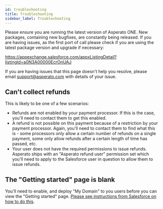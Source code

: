 ```yaml
---
id: troubleshooting
title: Troubleshooting
sidebar_label: Troubleshooting
---
```


Please ensure you are running the latest version of Asperato ONE. New packages, containing new bugfixes, are constantly being released. If you are having issues, as the first port of call please check if you are using the latest package version and upgrade if necessary:

<a target="_blank" href="https://appexchange.salesforce.com/appxListingDetail?listingId=a0N3A00000EcrOnUAJ">https://appexchange.salesforce.com/appxListingDetail?listingId=a0N3A00000EcrOnUAJ</a>

If you are having issues that this page doesn't help you resolve, please email support@asperato.com with details of your issue.

## Can't collect refunds
This is likely to be one of a few scenarios:
 - Refunds are not enabled by your payment processor. If this is the case, you'll need to contact them to get this enabled.
 - A refund is not possible on this payment because of a restriction by your payment processor. Again, you'll need to contact them to find what this is - some processors only allow a certain number of refunds on a single payment, some only allow refunds after a certain length of time has passed, etc.
 - Your user does not have the required permissions to issue refunds. Asperato ships with an "Asperato refund user" permission set which you'll need to apply to the Salesforce user in question to allow them to issue refunds.
 
## The "Getting started" page is blank
You'll need to enable, and deploy "My Domain" to you users before you can view the "Getting started" page. <a href="https://help.salesforce.com/articleView?id=domain_name_overview.htm&amp;type=5" target="_blank">Please see instructions from Salesforce on how to do this</a>.
